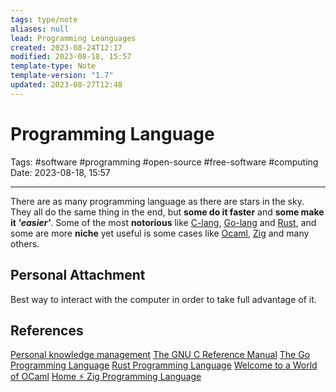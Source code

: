 ```yaml
---
tags: type/note
aliases: null
lead: Programming Leanguages
created: 2023-08-24T12:17
modified: 2023-08-18, 15:57
template-type: Note
template-version: "1.7"
updated: 2023-08-27T12:48
---
```


# Programming Language

Tags: #software #programming #open-source #free-software #computing 
Date: 2023-08-18, 15:57

---

There are as many programming language as there are stars in the sky. They all do the same thing in the end, but **some do it faster** and **some make it _'easier'_**. Some of the most **notorious** like [C-lang](C-lang), [Go-lang](Go-lang) and [Rust](Rust.md), and some are more **niche** yet useful is some cases like [Ocaml](Ocaml), [Zig](Zig.md) and many others.

## Personal Attachment

Best way to interact with the computer in order to take full advantage of it.

## References

[Personal knowledge management](Personal%20knowledge%20management.md)
[The GNU C Reference Manual](https://www.gnu.org/software/gnu-c-manual/gnu-c-manual.html)
[The Go Programming Language](https://go.dev/)
[Rust Programming Language](https://www.rust-lang.org/)
[Welcome to a World of OCaml](https://ocaml.org/)
[Home ⚡ Zig Programming Language](https://ziglang.org/)